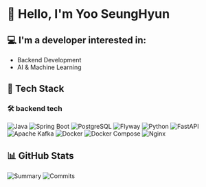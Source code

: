 # 👋 Hello, I'm Yoo SeungHyun

## 💻 I'm a developer interested in:
- Backend Development 
- AI & Machine Learning 

## 🔧 Tech Stack
### 🛠️ backend tech
![Java](https://img.shields.io/badge/Java-17-007396?style=for-the-badge&logo=openjdk&logoColor=white)
![Spring Boot](https://img.shields.io/badge/Spring%20Boot-3.2.3-6DB33F?style=for-the-badge&logo=spring-boot&logoColor=white)
![PostgreSQL](https://img.shields.io/badge/PostgreSQL-17-4169E1?style=for-the-badge&logo=postgresql&logoColor=white)
![Flyway](https://img.shields.io/badge/Flyway-CC0200?style=for-the-badge&logo=flyway&logoColor=white)
![Python](https://img.shields.io/badge/Python-3776AB?style=for-the-badge&logo=python&logoColor=white)
![FastAPI](https://img.shields.io/badge/FastAPI-005571?style=for-the-badge&logo=fastapi)
![Apache Kafka](https://img.shields.io/badge/Apache%20Kafka-231F20?style=for-the-badge&logo=apache-kafka&logoColor=white)
![Docker](https://img.shields.io/badge/Docker-2496ED?style=for-the-badge&logo=docker&logoColor=white)
![Docker Compose](https://img.shields.io/badge/Docker%20Compose-2496ED?style=for-the-badge&logo=docker&logoColor=white)
![Nginx](https://img.shields.io/badge/Nginx-009639?style=for-the-badge&logo=nginx&logoColor=white)

## 📊 GitHub Stats
![Summary](https://github-profile-summary-cards.vercel.app/api/cards/profile-details?username=Yoo-SH&theme=default)
![Commits](https://github-profile-summary-cards.vercel.app/api/cards/productive-time?username=Yoo-SH&theme=default&utcOffset=9)

